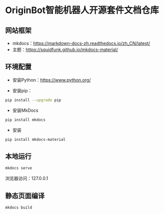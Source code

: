 # OriginBot智能机器人开源套件文档仓库


## 网站框架
- mkdocs：https://markdown-docs-zh.readthedocs.io/zh_CN/latest/
- 主题：https://squidfunk.github.io/mkdocs-material/



## 环境配置

- 安装Python：https://www.python.org/

- 安装pip：

```bash
pip install --upgrade pip
```

- 安装MkDocs

```bash
pip install mkdocs
```

- 安装

```bash
pip install mkdocs-material
```



## 本地运行

```bash
mkdocs serve
```

浏览器访问：127.0.0.1



## 静态页面编译

```bash
mkdocs build
```

